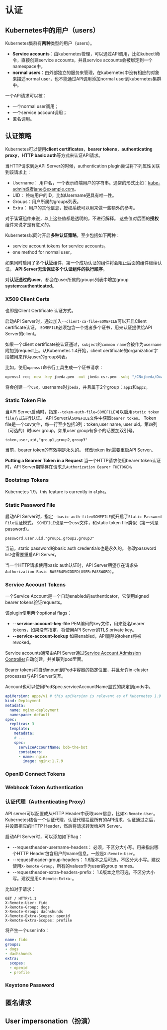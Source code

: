 # 认证
## Kubernetes中的用户（users）
Kubernetes集群有**两种**类型的用户（users）。
* **Service accounts**：由kubernetes管理，可以通过API调用，比如kubectl命令，直接创建service accounts，并且service accounts会被绑定到一个namespace中。
* **normal users**：由外部独立的服务来管理，在kubernetes中没有相应的对象来描述normal user，也不能通过API调用添加normal user到kubernetes集群中。

一个API请求可以被：
* 一个normal user调用；
* 一个service account调用；
* 匿名调用。

## 认证策略
Kubernetes可以使用**client certificates**，**bearer tokens**，**authenticating proxy**，**HTTP basic auth**等方式来认证API请求。

当HTTP请求到达API Server的时候，authentication plugin尝试将下列属性关联到该请求上：
* Username： 用户名，一个表示终端用户的字符串。通常的形式比如：kube-admin或者jane@example.com。
* UID： 终端用户的ID，比如Username更具有唯一性。
* Groups：用户所属的groups列表。
* Extra： 用户的其他信息，授权系统可以用来做一些额外的参考。

对于**认证**组件来说，以上这些值都是透明的，不进行解释。
这些值对后面的**授权**组件来说才是有意义的。

Kubernetes以同时开启**多种认证策略**，至少包括如下两种：
* service account tokens for service accounts。
* one method for normal user。

如果同时启用了多个**认证**组件，第一个成功认证的组件将会阻止后面的组件继续认证。
**API Server无法保证多个认证组件的执行顺序**。

对**认证通过的user**，都会在user所属的groups列表中增加group **system:authenticated**。

### X509 Client Certs
也即是Client Certificate 认证方式。

启动API Server时，通过加入`--client-ca-file=SOMEFILE`可以开启Client certificate认证。
`SOMEFILE`必须包含一个或者多个证书，用来认证提供给API Server的client。

如果一个client certificate被认证通过，`subject`的`common name`会被作为`username`附加到request上。从Kubernetes 1.4开始，client certificate的organization字段被用来作为user的group列表。

比如，使用`openssl`命令行工具生成一个证书请求：
```sh
openssl req -new -key jbeda.pem -out jbeda-csr.pem -subj "/CN=jbeda/O=app1/O=app2"
```
将会创建一个`CSR`，username时`jbeda`，并且属于2个group：`app1`和`app2`。

### Static Token File
当API Server启动时，指定`--token-auth-file=SOMEFILE`可以启用`static token file`方式进行认证。
API Server从`SOMEFILE`文件中获取`bearer token`。
Token file是一个csv文件，每一行至少包括3列：token,user name, user uid。第四列（可选的）时user group，如果user group有多个的话要加双引号。

``` csv
token,user,uid,"group1,group2,group3"
```

当前，bearer token的有效期是永久的。
修改token list需要重启API Server。

**Putting a Beareer Token in a Request**
当一个HTTP请求使用bearer token认证时，API Server期望存在请求头`Authorization Bearer THETOKEN`。

### Bootstrap Tokens
Kubernetes 1.9，this feature is currently in `alpha`。
### Static Password File
启动API Server时，指定`--basic-auth-file=SOMEFILE`就开启了`Static Password File`认证模式。
`SOMEFILE`也是一个csv文件，和static token file类似（第一列是password）。
```csv
password,user,uid,"group1,group2,group3"
```

当前，static password的basic auth credentials也是永久的。
修改password list也需要重启API Server。

当一个HTTP请求使用basic auth认证时，API Server期望存在请求头`Authorization Basic BASE64ENCODED(USER:PASSWORD)`。
### Service Account Tokens
一个Service Account是一个自动enabled的authenticator，它使用signed bearer tokens验证requests。

该plugin使用两个optional flags：
* **--service-account-key-file** PEM编码的key文件，用来签名bearer tokens，如果没有指定，将使用API Server的TLS private key。
* **--service-account-lookup** 如果enabled，API删除的tokens将被revoked。

Service accounts通常由API Server通过[Service Account Admission Controller](../serviceaccounts/admin-guide-to-sa.md)自动创建，并关联到pod里面。

Bearer tokens将自动mount到Pod中容器的指定位置，并且允许in-cluster processes与API Server交互。

Account也可以使用PodSpec.serviceAccountName显式的绑定到pods中。
```yaml
apiVersion: apps/v1 # this apiVersion is relevant as of Kubernetes 1.9
kind: Deployment
metadata:
  name: nginx-deployment
  namespace: default
spec:
  replicas: 3
  template:
    metadata:
    # ...
    spec:
      serviceAccountName: bob-the-bot
      containers:
      - name: nginx
        image: nginx:1.7.9
```
### OpenID Connect Tokens

### Webhook Token Authentication

### 认证代理（Authenticating Proxy）
API server可以配置成从HTTP Header中获取user信息，比如`X-Remote-User`。Kubernetes结合一个认证代理，认证代理拦截所有的API请求，认证通过之后，并设置相应的HTTP Header，然后将请求转发给API Server。

启动API Server时，可以添加如下flag：
* --requestheader-username-headers： 必须，不区分大小写。用来指出哪个HTTP Header包含用户的name信息。一般是`X-Remote-User`。
* --requestheader-group-headers： 1.6版本之后可选，不区分大小写。建议使用`X-Remote-Group`，所有的values作为user的group names。
* --requestheader-extra-headers-prefix： 1.6版本之后可选，不区分大小写。建议是用`X-Remote-Extra-`。

比如对于请求：
``` HTTP
GET / HTTP/1.1
X-Remote-User: fido
X-Remote-Group: dogs
X-Remote-Group: dachshunds
X-Remote-Extra-Scopes: openid
X-Remote-Extra-Scopes: profile
```
将产生一个user info：
```yaml
name: fido
groups:
- dogs
- dachshunds
extra:
  scopes:
  - openid
  - profile
```

### Keystone Password

## 匿名请求

## User impersonation（扮演）




